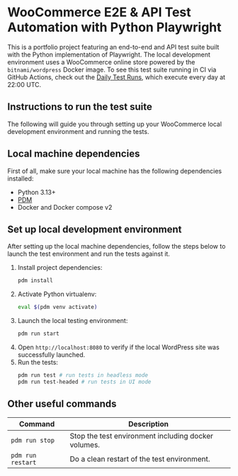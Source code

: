 # WooCommerce E2E & API Test Automation with Python Playwright

This is a portfolio project featuring an end-to-end and API test suite built with the Python implementation of Playwright.
The local development environment uses a WooCommerce online store powered by the `bitnami/wordpress` Docker image.
To see this test suite running in CI via GitHub Actions, check out the [Daily Test Runs](https://github.com/rodelgc/woocommerce-playwright-python/actions/workflows/daily-test-run.yml), which execute every day at 22:00 UTC.


## Instructions to run the test suite

The following will guide you through setting up your WooCommerce local development environment and running the tests.

## Local machine dependencies

First of all, make sure your local machine has the following dependencies installed:

- Python 3.13+
- [PDM](https://pdm-project.org)
- Docker and Docker compose v2

## Set up local development environment

After setting up the local machine dependencies, follow the steps below to launch the test environment and run the tests against it.

1. Install project dependencies:
   ```bash
   pdm install
   ```
1. Activate Python virtualenv:
   ```bash
   eval $(pdm venv activate)
   ```
1. Launch the local testing environment:
   ```bash
   pdm run start
   ```
1. Open `http://localhost:8080` to verify if the local WordPress site was successfully launched.
2. Run the tests:
   ```bash
   pdm run test # run tests in headless mode
   pdm run test-headed # run tests in UI mode
   ```

## Other useful commands

| Command           | Description                                         |
| ----------------- | --------------------------------------------------- |
| `pdm run stop`    | Stop the test environment including docker volumes. |
| `pdm run restart` | Do a clean restart of the test environment.         |
